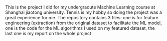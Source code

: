 This is the project I did for my undergradute Machine Learning course at Shanghai jiaotong university. Tennis is my hobby so doing the project was a great experience for me. 
The repository contains 3 files: one is for feature engineering (extraction) from the original dataset to facilitate the ML model, one is the code for the ML algorithms I used on my featured dataset, the last one is my report on the whole project
